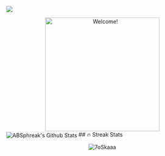 ![](https://komarev.com/ghpvc/?username=sanjay-dev-ds&color=blue)


<div align="center" width="50">

<img src="https://i.imgr.com/dTYwdG1.gif" alt="Welcome!" width="300"/>

</div>

<img align="center" src="https://github-readme-stats.vercel.app/api?username=sanjay-dev-ds&include_all_commits=true&count_private=true&show_icons=true&line_height=20&title_color=7A7ADB&icon_color=2234AE&text_color=D3D3D3&bg_color=0,000000,130F40" alt="ABSphreak's Github Stats">
## 🔥 Streak Stats
<p align="center"><img src="https://github-readme-streak-stats.herokuapp.com/?user=7oSkaaa&theme=algolia" alt="7oSkaaa" /></p>

<br>
<br>
</br>
